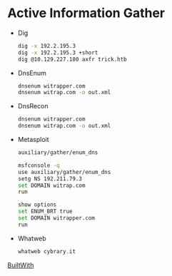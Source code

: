 # Active Information Gather

- Dig
    
    ```bash
    dig -x 192.2.195.3
    dig -x 192.2.195.3 +short
    dig @10.129.227.180 axfr trick.htb
    ```
    
- DnsEnum
    
    ```bash
    dnsenum witrapper.com
    dnsenum witrap.com -o out.xml
    
    ```
    
- DnsRecon
    
    ```bash
    dnsenum witrapper.com
    dnsenum witrap.com -o out.xml
    ```
    
- Metasploit
    
    ```bash
    auxiliary/gather/enum_dns
    
    msfconsole -q
    use auxiliary/gather/enum_dns
    setg NS 192.211.79.3
    set DOMAIN witrap.com
    run
    
    show options
    set ENUM_BRT true
    set DOMAIN witrapper.com
    run
    ```
    
- Whatweb
    
    ```c
    whatweb cybrary.it
    ```
    

[BuiltWith](http://www.builtwith.com/)